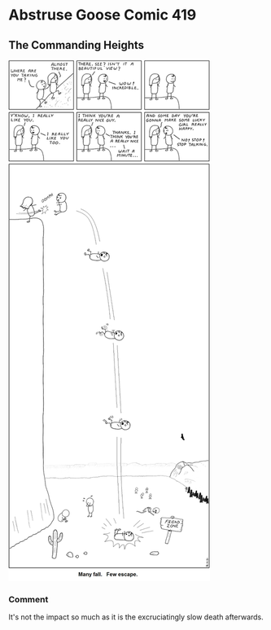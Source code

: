 # Abstruse Goose Comic 419
## The Commanding Heights

![image](a_moment_of_silence_please.png)
### Comment
It's not the impact so much as it is the excruciatingly slow death afterwards.

